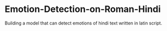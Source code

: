 # Emotion-Detection-on-Roman-Hindi
Building a model that can detect emotions of hindi text written in latin script.
